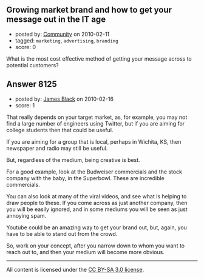 ## Growing market brand and how to get your message out in the IT age

- posted by: [Community](https://stackexchange.com/users/-1/-1-community) on 2010-02-11
- tagged: `marketing`, `advertising`, `branding`
- score: 0

What is the most cost effective method of getting your message across to potential customers?


## Answer 8125

- posted by: [James Black](https://stackexchange.com/users/-1/1074-james-black) on 2010-02-16
- score: 1

That really depends on your target market, as, for example, you may not find a large number of engineers using Twitter, but if you are aiming for college students then that could be useful.

If you are aiming for a group that is local, perhaps in Wichita, KS, then newspaper and radio may still be useful.

But, regardless of the medium, being creative is best.

For a good example, look at the Budweiser commercials and the stock company with the baby, in the Superbowl. These are incredible commercials.

You can also look at many of the viral videos, and see what is helping to draw people to these.  If you come across as just another company, then you will be easily ignored, and in some mediums you will be seen as just annoying spam.

Youtube could be an amazing way to get your brand out, but, again, you have to be able to stand out from the crowd.

So, work on your concept, after you narrow down to whom you want to reach out to, and then your medium will become more obvious.



---

All content is licensed under the [CC BY-SA 3.0 license](https://creativecommons.org/licenses/by-sa/3.0/).
